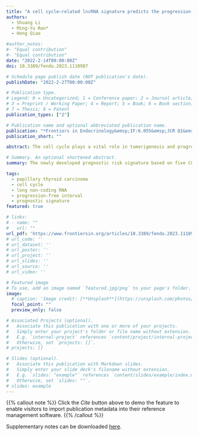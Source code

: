 ```yaml
---
title: "A cell cycle–related lncRNA signature predicts the progression-free interval in papillary thyroid carcinoma"
authors:
  - Shuang Li
  - Ming-Yu Ran*
  - Hong Qiao

#author_notes:
#- "Equal contribution"
#- "Equal contribution"
date: "2022-2-14T00:00:00Z"
doi: 10.3389/fendo.2023.1110987

# Schedule page publish date (NOT publication's date).
publishDate: "2022-2-27T00:00:00Z"

# Publication type.
# Legend: 0 = Uncategorized; 1 = Conference paper; 2 = Journal article;
# 3 = Preprint / Working Paper; 4 = Report; 5 = Book; 6 = Book section;
# 7 = Thesis; 8 = Patent
publication_types: ["2"]

# Publication name and optional abbreviated publication name.
publication: "*Frontiers in Endocrinology&emsp;IF:6.055&emsp;JCR Q1&emsp;2/3*"
publication_short: ""

abstract: The cell cycle plays a vital role in tumorigenesis and progression. Long non-coding RNAs (lncRNAs) are key regulators of cell cycle processes. Therefore, understanding cell cycle–related lncRNAs (CCR-lncRNAs) is crucial for determining the prognosis of papillary thyroid carcinoma (PTC). RNA-seq and clinical data of PTC were acquired from The Cancer Genome Atlas, and CCR-lncRNAs were selected based on Pearson’s correlation coefficients. According to univariate Cox regression, least absolute shrinkage and selection operator (LASSO), and multivariate Cox regression analyses, a five-CCR-lncRNA signature (FOXD2-AS1, LOC100507156, BSG-AS1, EGOT, and TMEM105) was established to predict the progression-free interval (PFI) in PTC. Kaplan–Meier survival, time-dependent receiver operating characteristic curve, and multivariate Cox regression analyses proved that the signature had a reliable prognostic capability. A nomogram consisting of the risk signature and clinical characteristics was constructed that effectively predicted the PFI in PTC. Functional enrichment analyses indicted that the signature was involved in cell cycle– and immune-related pathways. Furthermore, we also analyzed the correlation between the signature and immune cell infiltration. Finally, we verified the differential expression of CCR-lncRNAs in vitro using quantitative real-time polymerase chain reaction. Overall, the newly developed prognostic risk signature based on five CCR-lncRNAs may become a marker for predicting the PFI in PTC.

# Summary. An optional shortened abstract.
summary: The newly developed prognostic risk signature based on five CCR-lncRNAs may become a marker for predicting the PFI in PTC .

tags:
  - papillary thyroid carcinoma
  - cell cycle
  - long non-coding RNA
  - progression-free interval
  - prognostic signature
featured: true

# links:
# - name: ""
#   url: ""
url_pdf: 'https://www.frontiersin.org/articles/10.3389/fendo.2023.1110987/pdf'
# url_code: ''
# url_dataset: ''
# url_poster: ''
# url_project: ''
# url_slides: ''
# url_source: ''
# url_video: ''

# Featured image
# To use, add an image named `featured.jpg/png` to your page's folder. 
image:
  # caption: 'Image credit: [**Unsplash**](https://unsplash.com/photos/jdD8gXaTZsc)'
  focal_point: ""
  preview_only: false

# Associated Projects (optional).
#   Associate this publication with one or more of your projects.
#   Simply enter your project's folder or file name without extension.
#   E.g. `internal-project` references `content/project/internal-project/index.md`.
#   Otherwise, set `projects: []`.
# projects: []

# Slides (optional).
#   Associate this publication with Markdown slides.
#   Simply enter your slide deck's filename without extension.
#   E.g. `slides: "example"` references `content/slides/example/index.md`.
#   Otherwise, set `slides: ""`.
# slides: example
---
```


{{% callout note %}}
Click the *Cite* button above to demo the feature to enable visitors to import publication metadata into their reference management software.
{{% /callout %}}

<!-- {{% callout note %}}
Create your slides in Markdown - click the *Slides* button to check out the example.
{{% /callout %}} -->

Supplementary notes can be downloaded [here](https://www.frontiersin.org/articles/10.3389/fcell.2021.744932/full#supplementary-material).

